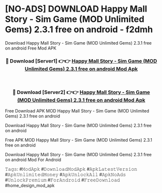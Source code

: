 # [NO-ADS] DOWNLOAD Happy Mall Story - Sim Game (MOD Unlimited Gems) 2.3.1 free on android - f2dmh
Download Happy Mall Story - Sim Game (MOD Unlimited Gems) 2.3.1 free on android Free Mod APK

<div align="center">
<h3>🔴 Download [Server1] 👉👉 <a href="https://apk-comot.site?title=Happy_Mall_Story_-_Sim_Game_(MOD_Unlimited_Gems)_2.3.1_free_on_android">Happy Mall Story - Sim Game (MOD Unlimited Gems) 2.3.1 free on android Mod Apk</a></h3><br>

<h3>🔴 Download [Server2] 👉👉 <a href="https://apk-comot.site?title=Happy_Mall_Story_-_Sim_Game_(MOD_Unlimited_Gems)_2.3.1_free_on_android">Happy Mall Story - Sim Game (MOD Unlimited Gems) 2.3.1 free on android Mod Apk</a></h3>
</div>


Free Download APK MOD Happy Mall Story - Sim Game (MOD Unlimited Gems) 2.3.1 free on android

Download Happy Mall Story - Sim Game (MOD Unlimited Gems) 2.3.1 free on android 

Free APK MOD Happy Mall Story - Sim Game (MOD Unlimited Gems) 2.3.1 free on android 

Download Happy Mall Story - Sim Game (MOD Unlimited Gems) 2.3.1 free on android Mod For Android

𝚃𝚊𝚐𝚜: #𝙼𝚘𝚍𝙰𝚙𝚔 #𝙳𝚘𝚠𝚗𝚕𝚘𝚊𝚍𝙼𝚘𝚍𝙰𝚙𝚔 #𝙰𝚙𝚔𝙻𝚊𝚝𝚎𝚜𝚝𝚅𝚎𝚛𝚜𝚒𝚘𝚗 #𝙰𝚙𝚔𝚄𝚗𝚕𝚒𝚖𝚒𝚝𝚎𝚍𝙼𝚘𝚗𝚎𝚢 #𝙰𝚙𝚔𝚄𝚗𝚕𝚘𝚌𝚔𝙰𝚕𝚕 #𝙰𝚙𝚔𝙽𝚘𝙰𝚍𝚜 #𝚄𝚗𝚕𝚘𝚌𝚔𝙿𝚛𝚎𝚖𝚒𝚞𝚖 #𝙵𝚘𝚛𝙰𝚗𝚍𝚛𝚘𝚒𝚍 #𝙵𝚛𝚎𝚎𝙳𝚘𝚠𝚗𝚕𝚘𝚊𝚍 #home_design_mod_apk